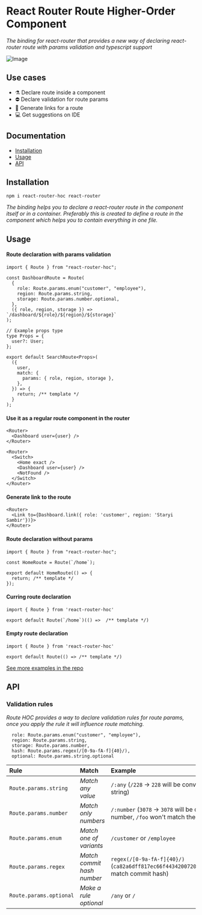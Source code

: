 # React Router Route Higher-Order Component

_The binding for react-router that provides a new way of declaring react-router route with params validation and typescript support_

![Image](https://i.ibb.co/hF7bn5d/out.gif)

## Use cases

- ⚗️ Declare route inside a component
- ⛔️ Declare validation for route params
- 🚀 Generate links for a route
- 💻 Get suggestions on IDE

## Documentation

- [Installation](#installation)
- [Usage](#usage)
- [API](#api)

## Installation

```npm i react-router-hoc react-router```

_The binding helps you to declare a react-router route in the component itself or in a container. Preferably this is created to define a route in the component which helps you to contain everything in one file._

## Usage

#### Route declaration with params validation

```tsx
import { Route } from "react-router-hoc";

const DashboardRoute = Route(
  {
    role: Route.params.enum("customer", "employee"),
    region: Route.params.string,
    storage: Route.params.number.optional,
  },
  ({ role, region, storage }) => `/dashboard/${role}/${region}/${storage}`
);

// Example props type
type Props = {
  user?: User;
};

export default SearchRoute<Props>(
  ({
    user,
    match: {
      params: { role, region, storage },
    },
  }) => {
    return; /** template */
  }
);
```

#### Use it as a regular route component in the router

```tsx
<Router>
  <Dashboard user={user} />
</Router>
```

```tsx
<Router>
  <Switch>
    <Home exact />
    <Dashboard user={user} />
    <NotFound />
  </Switch>
</Router>
```

#### Generate link to the route

```tsx
<Router>
  <Link to={Dashboard.link({ role: 'customer', region: 'Staryi Sambir'})}>
</Router>
```

#### Route declaration without params

```tsx
import { Route } from "react-router-hoc";

const HomeRoute = Route(`/home`);

export default HomeRoute(() => {
  return; /** template */
});
```

#### Curring route declaration

```tsx
import { Route } from 'react-router-hoc'

export default Route(`/home`)(() =>  /** template */)
```

#### Empty route declaration

```tsx
import { Route } from 'react-router-hoc'

export default Route(() => /** template */)
```

[See more examples in the repo](examples)

## API

### Validation rules

_Route HOC provides a way to declare validation rules for route params, once you apply the rule it will influence route matching._

```tsx
  role: Route.params.enum("customer", "employee"),
  region: Route.params.string,
  storage: Route.params.number,
  hash: Route.params.regex(/[0-9a-fA-f]{40}/),
  optional: Route.params.string.optional
```

| Rule                    | Match                      | Example                                                                                   |
| :---------------------- | :------------------------- | :---------------------------------------------------------------------------------------- |
| `Route.params.string`   | _Match any value_          | `/:any` (`/228` -> `228` will be converted to a string)                                   |
| `Route.params.number`   | _Match only numbers_       | `/:number` (`3078` -> `3078` will be converted to a number, `/foo` won't match the route) |
| `Route.params.enum`     | _Match one of variants_    | `/customer` or `/employee`                                                                |
| `Route.params.regex`    | _Match commit hash number_ | `regex(/[0-9a-fA-f]{40}/)` (`ca82a6dff817ec66f44342007202690a93763949` match commit hash) |
| `Route.params.optional` | _Make a rule optional_     | `/any` or `/`                                                                             |
